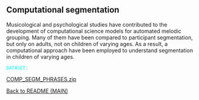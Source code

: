 ## Computational segmentation

Musicological and psychological studies have contributed to the development of computational science models for automated melodic grouping. Many of them have been compared to participant segmentation, but only on adults, not on children of varying ages. As a result, a computational approach have been employed to understand segmentation in children of varying ages.

<code style="color : cyan">DATASET:</code>

[COMP_SEGM_PHRASES.zip](https://github.com/LMihel/LMihel.github.io/files/10529208/COMP_SEGM_PHRASES.zip)


[Back to README (MAIN)](https://github.com/LMihel/LMihelac)
